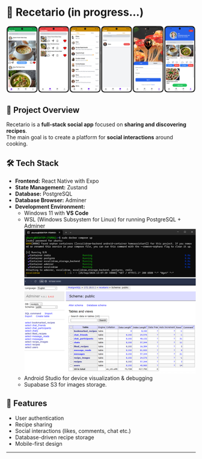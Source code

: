 # 📱 Recetario (in progress...)
![Progress Screenshot](assets/phone.png)

## 🚀 Project Overview
Recetario is a **full-stack social app** focused on **sharing and discovering recipes**.  
The main goal is to create a platform for **social interactions** around cooking.

## 🛠️ Tech Stack
- **Frontend:** React Native with Expo
- **State Management:** Zustand
- **Database:** PostgreSQL
- **Database Browser:** Adminer
- **Development Environment:**
  - Windows 11 with **VS Code**
  - WSL (Windows Subsystem for Linux) for running PostgreSQL + Adminer
   ![Progress Screenshot](assets/cmd.png)
   ![Progress Screenshot](assets/adminer.png)
  - Android Studio for device visualization & debugging
  - Supabase S3 for images storage.

## 📂 Features 
- User authentication
- Recipe sharing
- Social interactions (likes, comments, chat etc.)
- Database-driven recipe storage
- Mobile-first design

---
